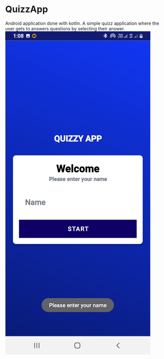 # QuizzApp
Android application done with kotlin.
A simple quizz application where the user gets to answers questions by selecting their answer.
![](images/pleaeentername.jpg)
